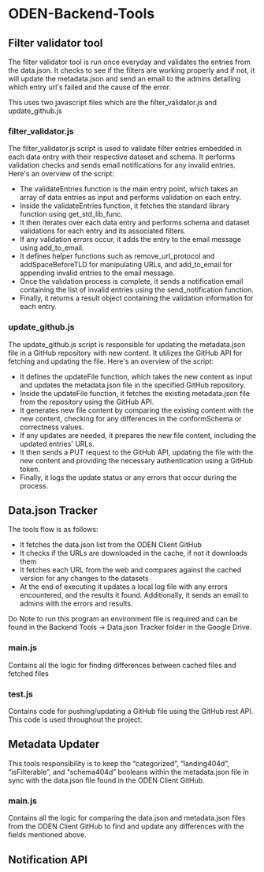 # ODEN-Backend-Tools

## Filter validator tool

The filter validator tool is run once everyday and validates the entries from the data.json. It checks to see if the filters are working properly and if not, it will update the metadata.json and send an email to the admins detailing which entry url's failed and the cause of the error. 

This uses two javascript files which are the filter_validator.js and update_github.js

### filter_validator.js

The filter_validator.js script is used to validate filter entries embedded in each data entry with their respective dataset and schema. It performs validation checks and sends email notifications for any invalid entries. Here's an overview of the script:

- The validateEntries function is the main entry point, which takes an array of data entries as input and performs validation on each entry.
- Inside the validateEntries function, it fetches the standard library function using get_std_lib_func.
- It then iterates over each data entry and performs schema and dataset validations for each entry and its associated filters.
- If any validation errors occur, it adds the entry to the email message using add_to_email.
- It defines helper functions such as remove_url_protocol and addSpaceBeforeTLD for manipulating URLs, and add_to_email for appending invalid entries to the email message.
- Once the validation process is complete, it sends a notification email containing the list of invalid entries using the send_notification function.
- Finally, it returns a result object containing the validation information for each entry.

### update_github.js

The update_github.js script is responsible for updating the metadata.json file in a GitHub repository with new content. It utilizes the GitHub API for fetching and updating the file. Here's an overview of the script:

- It defines the updateFile function, which takes the new content as input and updates the metadata.json file in the specified GitHub repository.
- Inside the updateFile function, it fetches the existing metadata.json file from the repository using the GitHub API.
- It generates new file content by comparing the existing content with the new content, checking for any differences in the conformSchema or correctness values.
- If any updates are needed, it prepares the new file content, including the updated entries' URLs.
- It then sends a PUT request to the GitHub API, updating the file with the new content and providing the necessary authentication using a GitHub token.
- Finally, it logs the update status or any errors that occur during the process.

## Data.json Tracker
The tools flow is as follows: 
- It fetches the data.json list from the ODEN Client GitHub
- It checks if the URLs are downloaded in the cache, if not it downloads them 
- It fetches each URL from the web and compares against the cached version for any changes to the datasets 
- At the end of executing it updates a local log file with any errors encountered, and the results it found. Additionally, it sends an email to admins with the errors and results.

Do Note to run this program an environment file is required and can be found in the Backend Tools -> Data.json Tracker folder in the Google Drive.
### main.js
Contains all the logic for finding differences between cached files and fetched files

### test.js
Contains code for pushing/updating a GitHub file using the GitHub rest API. This code is used throughout the project.

## Metadata Updater
This tools responsibility is to keep the “categorized”, “landing404d”, “isFilterable”, and “schema404d” booleans within the metadata.json file in sync with the data.json file found in the ODEN Client GitHub.
### main.js
Contains all the logic for comparing the data.json and metadata.json files from the ODEN Client GitHub to find and update any differences with the fields mentioned above.

## Notification API
